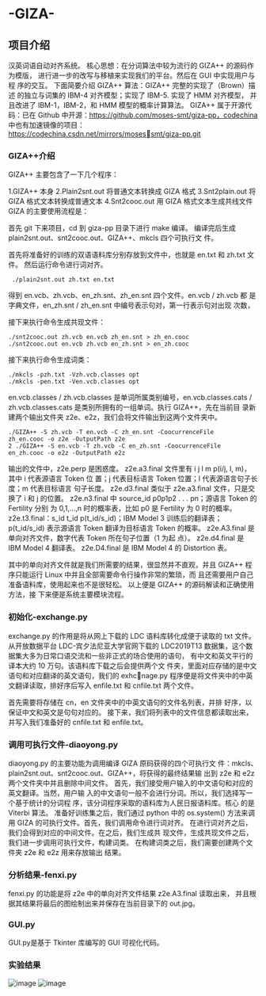 # -GIZA-
## 项目介绍
汉英词语自动对齐系统。
核心思想：在分词算法中较为流行的 GIZA++ 的源码作为模版，
进行进一步的改写与移植来实现我们的平台。然后在 GUI 中实现用户与程
序的交互。
下面简要介绍 GIZA++ 算法：GIZA++ 完整的实现了（Brown）描述
的独立与词集的 IBM-4 对齐模型；实现了 IBM-5. 实现了 HMM 对齐模型，
并且改进了 IBM-1，IBM-2，和 HMM 模型的概率计算算法。
GIZA++ 属于开源代码：已在 Github 中开源：https://github.com/moses-smt/giza-pp，codechina 中也有加速镜像的项目：https://codechina.csdn.net/mirrors/mosessmt/giza-pp.git
### GIZA++介绍
GIZA++ 主要包含了一下几个程序：

1.GIZA++ 本身
2.Plain2snt.out 将普通文本转换成 GIZA 格式
3.Snt2plain.out 将 GIZA 格式文本转换成普通文本
4.Snt2cooc.out 用 GIZA 格式文本生成共线文件
GIZA 的主要使用流程是：

首先 git 下来项目，cd 到 giza-pp 目录下进行 make 编译。
编译完后生成 plain2snt.out、snt2cooc.out、GIZA++、mkcls 四个可执行文
件。

首先将准备好的训练的双语语料库分别存放到文件中，也就是 en.txt 和
zh.txt 文件。
然后运行命令进行词对齐。
~~~linux
 ./plain2snt.out zh.txt en.txt
 ~~~
 得到 en.vcb、zh.vcb、en_zh.snt、zh_en.snt 四个文件。en.vcb / zh.vcb 都
是字典文件，en_zh.snt / zh_en.snt 中编号表示句对，第一行表示句对出现
次数，

接下来执行命令生成共现文件：
~~~
./snt2cooc.out zh.vcb en.vcb zh_en.snt > zh_en.cooc
./snt2cooc.out en.vcb zh.vcb en_zh.snt > en_zh.cooc
~~~
接下来执行命令生成词类：
~~~
./mkcls -pzh.txt -Vzh.vcb.classes opt
./mkcls -pen.txt -Ven.vcb.classes opt
~~~

en.vcb.classes / zh.vcb.classes 是单词所属类别编号，en.vcb.classes.cats /
zh.vcb.classes.cats 是类别所拥有的一组单词。执行 GIZA++，先在当前目
录新建两个输出文件夹 z2e、e2z，我们会将文件输出到这两个文件夹中。

~~~
./GIZA++ -S zh.vcb -T en.vcb -C zh_en.snt -CoocurrenceFile
zh_en.cooc -o z2e -OutputPath z2e
2 ./GIZA++ -S en.vcb -T zh.vcb -C en_zh.snt -CoocurrenceFile
en_zh.cooc -o e2z -OutputPath e2z
~~~
输出的文件中，z2e.perp 是困惑度。
z2e.a3.final 文件里有 i j l m p(i/j, l, m)，其中 i 代表源语言 Token 位
置；j 代表目标语言 Token 位置；l 代表源语言句子长度；m 代表目标语言
句子长度。
z2e.d3.final 类似于 z2e.a3.final 文件，只是交换了 i 和 j 的位置。
z2e.n3.final 中 source_id p0p1p2 . . . pn；源语言 Token 的 Fertility 分别
为 0,1,…,n 时的概率表，比如 p0 是 Fertility 为 0 时的概率。
z2e.t3.final：s_id t_id p(t_id/s_id)；IBM Model 3 训练后的翻译表；
p(t_id/s_id) 表示源语言 Token 翻译为目标语言 Token 的概率。
z2e.A3.final 是单向对齐文件，数字代表 Token 所在句子位置（1 为起
点）。
z2e.d4.final 是 IBM Model 4 翻译表。
z2e.D4.final 是 IBM Model 4 的 Distortion 表。

其中的单向对齐文件就是我们所需要的结果，很显然并不直观，并且
GIZA++ 程序只能运行 Linux 中并且全部需要命令行操作非常的繁琐，而
且还需要用户自己准备语料库，使用起来也不是很轻松。
以上便是 GIZA++ 的源码解读和正确使用方法，接
下来便是系统主要模块流程。

### 初始化-exchange.py
exchange.py 的作用是将从网上下载的 LDC 语料库转化成便于读取的
txt 文件。从开放数据平台 LDC-宾夕法尼亚大学官网下载的 LDC2019T13
数据集，这个数据集大多为日常口语交流和一些非正式的场合使用的语句，
有中文和英文平行的译本大约 10 万句。该语料库下载之后会提供两个文
件夹，里面对应存储的是中文语句和对应翻译的英文语句，我们的 exhcnage.py 程序便是将文件夹中的中英文翻译读取，排好序后写入 enfile.txt
和 cnfile.txt 两个文件。

首先需要将存储在 cn，en 文件夹中的中英文语句的文件名列表，并排
好序，以保证中文和英文是句句对应的。
接下来，我们将列表中的文件信息都读取出来，并写入我们准备好的
cnfile.txt 和 enfile.txt。

### 调用可执行文件-diaoyong.py
diaoyong.py 的主要功能为调用编译 GIZA 原码获得的四个可执行文
件：mkcls、plain2snt.out、snt2cooc.out、GIZA++，将获得的最终结果输
出到 z2e 和 e2z 两个文件夹中并且删除中间文件。
首先，我们接受用户输入的中文语句和对应的英文翻译。当然，用户输
入的中文语句一般不会进行分词。所以，我们选择写一个基于统计的分词程
序，该分词程序采取的语料库为人民日报语料库。核心
的是 Viterbi 算法。
准备好训练集之后，我们通过 python 中的 os.system() 方法来调用
GIZA 的可执行文件。首先，我们调用命令进行词对齐。
在进行词对齐之后，我们会得到对应的中间文件。在之后，我们生成共
现文件，生成共现文件之后，我们进一步调用可执行文件，构建词类。
在构建词类之后，我们需要创建两个文件夹 z2e 和 e2z 用来存放输出
结果。
### 分析结果-fenxi.py
fenxi.py 的功能是将 z2e 中的单向对齐文件结果 z2e.A3.final 读取出来，
并且根据其结果将最后的图绘制出来并保存在当前目录下的 out.jpg。
### GUI.py 
GUI.py是基于 Tkinter 库编写的 GUI 可视化代码。
### 实验结果
![image](https://user-images.githubusercontent.com/98015436/213904372-f42fc9fe-acdb-4c53-92f9-6d171a9284ad.png)
![image](https://user-images.githubusercontent.com/98015436/213904387-3033598a-02ec-4e0f-9334-ee4955622ae0.png)
